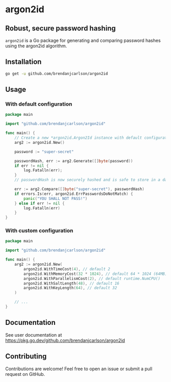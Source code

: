 # argon2id

## Robust, secure password hashing

<code>argon2id</code> is a Go package for generating and comparing password hashes using the argon2id algorithm.

## Installation

```bash
go get -u github.com/brendanjcarlson/argon2id
```

## Usage

### With default configuration

```go
package main

import "github.com/brendanjcarlson/argon2id"

func main() {
    // Create a new *argon2id.Argon2Id instance with default configuration.
    arg2 := argon2id.New()

    password := "super-secret"

    passwordHash, err := arg2.Generate([]byte(password))
    if err != nil {
        log.Fatalln(err);
    }
    // passwordHash is now securely hashed and is safe to store in a database.

    err := arg2.Compare([]byte("super-secret"), passwordHash)
    if errors.Is(err, argon2id.ErrPasswordsDoNotMatch) {
        panic("YOU SHALL NOT PASS!")
    } else if err != nil {
        log.Fatalln(err)
    }
}
```

### With custom configuration

```go
package main

import "github.com/brendanjcarlson/argon2id"

func main() {
    arg2 := argon2id.New(
        argon2id.WithTimeCost(4), // default 2
        argon2id.WithMemoryCost(32 * 1024), // default 64 * 1024 (64MB)
        argon2id.WithParallelismCost(2), // default runtime.NumCPU()
        argon2id.WithSaltLength(48), // default 16
        argon2id.WithKeyLength(64), // default 32
    )

    // ...
}
```

## Documentation

See user documentation at <https://pkg.go.dev/github.com/brendanjcarlson/argon2id>

## Contributing

Contributions are welcome! Feel free to open an issue or submit a pull request on GitHub.
